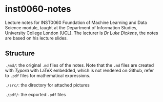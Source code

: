 # inst0060-notes
Lecture notes for INST0060 Foundation of Machine Learning and Data Science module, taught at the Department of Information Studies, University College London (UCL). The lecturer is _Dr Luke Dickens_, the notes are based on his lecture slides.

## Structure
`./md/`: the original `.md` files of the notes. Note that the `.md` files are created with _Typora_ with LaTeX embedded, which is not rendered on Github, refer to `.pdf` files for mathematical expressions. 

`./src/`: the directory for attached pictures

`./pdf/`: the exported `.pdf` files
